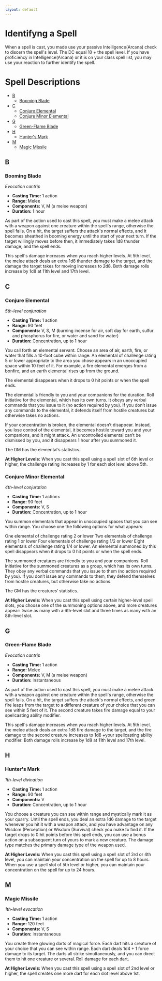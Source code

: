 ```yaml
---
layout: default
---
```


# Identifyng a Spell
When a spell is cast, you made use your passive Intelligence(Arcana) check to discern the spell's level. The DC equal 10 + the spell level. If you have proficiency in Intelligence(Arcana) or it is on your class spell list, you may use your reaction to further identify the spell.

# Spell Descriptions
* [B](#b)
    * [Booming Blade](#booming-blade)
* [C](#c)
    * [Conjure Elemental](#conjure-elemental)
    * [Conjure Minor Elemental](#conjure-minor-elemental)
* [G](#g)
    * [Green-Flame Blade](#green-flame-blade)
* [H](#h)
    * [Hunter's Mark](#hunters-mark)
* [M](#m)
    * [Magic Missile](#magic-missile)

## B
### Booming Blade
*Evocation cantrip*
- **Casting Time:** 1 action
- **Range:** Melee
- **Components:** V, M (a melee weapon)
- **Duration:** 1 hour

As part of the action used to cast this spell, you must make a melee attack with a weapon against one creature within the spell's range, otherwise the spell fails. On a hit, the target suffers the attack's normal effects, and it becomes sheathed in booming energy until the start of your next turn. If the target willingly moves before then, it immediately takes 1d8 thunder damage, and the spell ends.

This spell's damage increases when you reach higher levels. At 5th level, the melee attack deals an extra 1d8 thunder damage to the target, and the damage the target takes for moving increases to 2d8. Both damage rolls increase by 1d8 at 11th level and 17th level.

## C
### Conjure Elemental
*5th-level conjuration*
- **Casting Time:** 1 action
- **Range:** 90 feet
- **Components:** V, S, M (burning incense for air, soft day for earth, sulfur and phosphorus for fire, or water and sand for water)
- **Duration:** Concentration, up to 1 hour

You call forth an elemental servant. Choose an area of air, earth, fire, or water that fills a 10-foot cube within range. An elemental of challenge rating 5 or lower appropriate to the area you chose appears in an unoccupied space within 10 feet of it. For example, a fire elemental emerges from a bonfire, and an earth elemental rises up from the ground.

The elemental disappears when it drops to 0 hit points or when the spell ends.

The elemental is friendly to you and your companions for the duration. Roll initiative for the elemental, which has its own turns. It obeys any verbal commands that you issue to it (no action required by you). If you don’t issue any commands to the elemental, it defends itself from hostile creatures but otherwise takes no actions.

If your concentration is broken, the elemental doesn’t disappear. Instead, you lose control of the elemental, it becomes hostile toward you and your companions, and it might attack. An uncontrolled elemental can’t be dismissed by you, and it disappears 1 hour after you summoned it.

The DM has the elemental’s statistics.

**At Higher Levels:** When you cast this spell using a spell slot of 6th level or higher, the challenge rating increases by 1 for each slot level above 5th.

### Conjure Minor Elemental
*4th-level conjuration*
- **Casting Time:** 1 action<
- **Range:** 90 feet
- **Components:** V, S
- **Duration:** Concentration, up to 1 hour

You summon elementals that appear in unoccupied spaces that you can see within range. You choose one the following options for what appears:

One elemental of challenge rating 2 or lower
Two elementals of challenge rating 1 or lower
Four elementals of challenge rating 1/2 or lower
Eight elementals of challenge rating 1/4 or lower.
An elemental summoned by this spell disappears when it drops to 0 hit points or when the spell ends.

The summoned creatures are friendly to you and your companions. Roll initiative for the summoned creatures as a group, which has its own turns. They obey any verbal commands that you issue to them (no action required by you). If you don’t issue any commands to them, they defend themselves from hostile creatures, but otherwise take no actions.

The GM has the creatures’ statistics.

**At Higher Levels:** When you cast this spell using certain higher-level spell slots, you choose one of the summoning options above, and more creatures appear: twice as many with a 6th-level slot and three times as many with an 8th-level slot.

## G
### Green-Flame Blade
*Evocation cantrip*
- **Casting Time:** 1 action
- **Range:** Melee
- **Components:** V, M (a melee weapon)
- **Duration:** Instantaneous

As part of the action used to cast this spell, you must make a melee attack with a weapon against one creature within the spell's range, otherwise the spell fails. On a hit, the target suffers the attack's normal effects, and green fire leaps from the target to a different creature of your choice that you can see within 5 feet of it. The second creature takes fire damage equal to your spellcasting ability modifier.

This spell's damage increases when you reach higher levels. At 5th level, the melee attack deals an extra 1d8 fire damage to the target, and the fire damage to the second creature increases to 1d8 +your spellcasting ability modifier. Both damage rolls increase by 1d8 at 11th level and 17th level.

## H
### Hunter's Mark
*1th-level divination*
- **Casting Time:** 1 action
- **Range:** 90 feet
- **Components:** V
- **Duration:** Concentration, up to 1 hour

You choose a creature you can see within range and mystically mark it as your quarry. Until the spell ends, you deal an extra 1d6 damage to the target whenever you hit it with a weapon attack, and you have advantage on any Wisdom (Perception) or Wisdom (Survival) check you make to find it. If the target drops to 0 hit points before this spell ends, you can use a bonus action on a subsequent turn of yours to mark a new creature. The damage type matches the primary damage type of the weapon used.

**At Higher Levels:** When you cast this spell using a spell slot of 3rd or 4th level, you can maintain your concentration on the spell for up to 8 hours. When you use a spell slot of 5th level or higher, you can maintain your concentration on the spell for up to 24 hours.

## M
### Magic Missile
*1th-level evocation*
- **Casting Time:** 1 action
- **Range:** 120 feet
- **Components:** V, S
- **Duration:** Instantaneous

You create three glowing darts of magical force. Each dart hits a creature of your choice that you can see within range. Each dart deals 1d4 + 1 force damage to its target. The darts all strike simultaneously, and you can direct them to hit one creature or several. Roll damage for each dart.

**At Higher Levels:** When you cast this spell using a spell slot of 2nd level or higher, the spell creates one more dart for each slot level above 1st.
